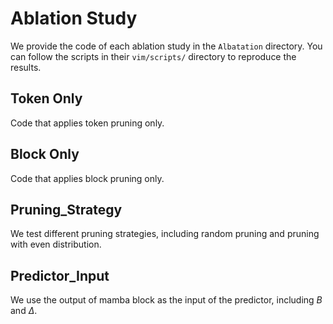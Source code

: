 # Ablation Study

We provide the code of each ablation study in the `Albatation` directory. You can follow the scripts in their `vim/scripts/` directory to reproduce the results.

## Token Only

Code that applies token pruning only.

## Block Only

Code that applies block pruning only.

## Pruning_Strategy

We test different pruning strategies, including random pruning and pruning with even distribution.

## Predictor_Input

We use the output of mamba block as the input of the predictor, including $B$ and $\Delta$.

